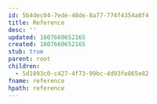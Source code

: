 ```yaml
---
id: 5b4dec04-7ede-40de-8a77-774f4354a8f4
title: Reference
desc: ''
updated: 1607660652165
created: 1607660652165
stub: true
parent: root
children:
  - 5d1093c0-c427-4f73-99bc-4d93fe865e82
fname: reference
hpath: reference
---
```



